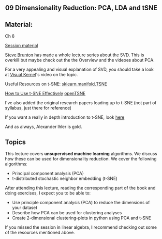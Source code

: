 <h2 align="center">09 Dimensionality Reduction: PCA, LDA and tSNE</h2>

## Material:
Ch 8

[Session material](https://viaucdk-my.sharepoint.com/:f:/g/personal/rib_viauc_dk/EtRvmMnYXORCi6BvOYlcc5IBsurTuKp_Tj7q-MY-SjV4ng?e=ttcO3r)

[Steve Brunton](https://youtube.com/playlist?list=PLMrJAkhIeNNSVjnsviglFoY2nXildDCcv&si=q7-RepDmv-fnb5PH) has made a whole lecture series about the SVD. This is overkill but maybe check out the the Overview and the videoes about PCA.

For a very appealing and visual explanation of SVD, you should take a look at [Visual Kernel](https://www.youtube.com/watch?v=vSczTbgc8Rc&list=PLWhu9osGd2dB9uMG5gKBARmk73oHUUQZS&index=4)'s video on the topic.

Useful Resources on t-SNE:
[sklearn.manifold.TSNE](https://scikit-learn.org/stable/modules/generated/sklearn.manifold.TSNE.html)

[How to Use t-SNE Effectively](https://distill.pub/2016/misread-tsne/)
[openTSNE](https://opentsne.readthedocs.io/en/stable/)

I've also added the original research papers leading up to t-SNE (not part of syllabus, just there for reference)

If you want a really in depth introduction to t-SNE, look [here](https://www.youtube.com/watch?v=MnRskV3NY1k)

And as always, Alexander Ihler is gold.

## Topics
This lecture covers **unsupervised machine learning** algorithms. We discuss how these can be used for dimensionality reduction. We cover the following algorithms:

- Principal component analysis (PCA)
- t-distributed stochastic neighbor embedding (t-SNE)

After attending this lecture, reading the corresponding part of the book and doing exercises, I expect you to be able to:

- Use principle component analysis (PCA) to reduce the dimensions of your dataset
- Describe how PCA can be used for clustering analyses
- Create 2-dimensional clustering-plots in python using PCA and t-SNE

If you missed the session in linear algebra, I recommend checking out some of the resources mentioned above.
